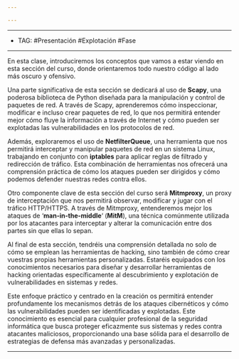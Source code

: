 ```yaml
---

---
```


---
- TAG: #Presentación #Explotación #Fase
-----
En esta clase, introduciremos los conceptos que vamos a estar viendo en esta sección del curso, donde orientaremos todo nuestro código al lado más oscuro y ofensivo.

Una parte significativa de esta sección se dedicará al uso de **Scapy**, una poderosa biblioteca de Python diseñada para la manipulación y control de paquetes de red. A través de Scapy, aprenderemos cómo inspeccionar, modificar e incluso crear paquetes de red, lo que nos permitirá entender mejor cómo fluye la información a través de Internet y cómo pueden ser explotadas las vulnerabilidades en los protocolos de red.

Además, exploraremos el uso de **NetfilterQueue**, una herramienta que nos permitirá interceptar y manipular paquetes de red en un sistema Linux, trabajando en conjunto con **iptables** para aplicar reglas de filtrado y redirección de tráfico. Esta combinación de herramientas nos ofrecerá una comprensión práctica de cómo los ataques pueden ser dirigidos y cómo podemos defender nuestras redes contra ellos.

Otro componente clave de esta sección del curso será **Mitmproxy**, un proxy de interceptación que nos permitirá observar, modificar y jugar con el tráfico HTTP/HTTPS. A través de Mitmproxy, entenderemos mejor los ataques de ‘**man-in-the-middle**‘ (**MitM**), una técnica comúnmente utilizada por los atacantes para interceptar y alterar la comunicación entre dos partes sin que ellas lo sepan.

Al final de esta sección, tendréis una comprensión detallada no solo de cómo se emplean las herramientas de hacking, sino también de cómo crear vuestras propias herramientas personalizadas. Estaréis equipados con los conocimientos necesarios para diseñar y desarrollar herramientas de hacking orientadas específicamente al descubrimiento y explotación de vulnerabilidades en sistemas y redes.

Este enfoque práctico y centrado en la creación os permitirá entender profundamente los mecanismos detrás de los ataques cibernéticos y cómo las vulnerabilidades pueden ser identificadas y explotadas. Este conocimiento es esencial para cualquier profesional de la seguridad informática que busca proteger eficazmente sus sistemas y redes contra atacantes maliciosos, proporcionando una base sólida para el desarrollo de estrategias de defensa más avanzadas y personalizadas.

----
